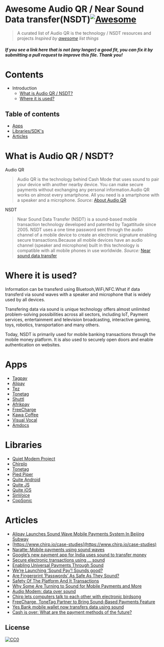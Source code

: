 # Awesome Audio QR / Near Sound Data transfer(NSDT)[![Awesome](https://cdn.rawgit.com/sindresorhus/awesome/d7305f38d29fed78fa85652e3a63e154dd8e8829/media/badge.svg)](https://github.com/sindresorhus/awesome) 

> A curated list of Audio QR is the technology / NSDT resources and projects
*Inspired by [awesome](https://github.com/sindresorhus) list things*


#### *If you see a link here that is not (any longer) a good fit, you can fix it by submitting a pull request to improve this file. Thank you!*

# Contents

- Introduction
  - [What is Audio QR / NSDT?](#what-is-audio-qr-/-nsdt)
  - [Where it is used?](#what-it-is-used)

## Table of contents
* [Apps](#apps)
* [Libraries/SDK's](#libraries)
* [Articles](#articles)


# What is Audio QR / NSDT?

Audio QR

>Audio QR is the technology behind Cash Mode that uses sound to pair your device with another nearby device. You can make secure payments without exchanging any personal information.Audio QR works on almost every smartphone. All you need is a smartphone with a speaker and a microphone.
_Source:_ [About Audio QR](https://support.google.com/tez/answer/7531798?hl=en-GB)

NSDT

>Near Sound Data Transfer (NSDT) is a sound-based mobile transaction technology developed and patented by Tagattitude since 2005. NSDT uses a one time password sent through the audio channel of a mobile device to create an electronic signature enabling secure transactions.Because all mobile devices have an audio channel (speaker and microphone) built in this technology is compatible with all mobile phones in use worldwide.
_Source:_ [Near sound data transfer](https://en.wikipedia.org/wiki/Near_sound_data_transfer)

# Where it is used?

Information can be transferd using Bluetooh,WiFi,NFC.What if data transferd via sound waves with a speaker and microphone that is widely used by all devices.

Transfering data via sound is unique technology offers almost unlimited problem-solving possibilities across all sectors, including IoT, Payment services, entertainment and television broadcasting, interactive gaming, toys, robotics, transportation and many others.

Today, NSDT is primarily used for mobile banking transactions through the mobile money platform. It is also used to securely open doors and enable authentication on websites.

# Apps
* [Tagpay](http://en.tagpay.fr/)
* [Alipay](https://intl.alipay.com/)
* [Tez](https://tez.google.com/)
* [Tonetag](https://www.tonetag.com/for-fintech.html)
* [Shuttl](https://ride.shuttl.com/)
* [Afrikpay](https://www.afrikpay.com) 
* [FreeCharge](https://www.freecharge.in/) 
* [Kawa Coffee](https://www.kahwacoffee.com/) 
* [Visual Vocal](http://www.visualvocal.com) 
* [Amdocs](https://www.amdocs.com/)

# Libraries
* [Quiet Modem Project](https://github.com/quiet)
* [ChirpIo](https://www.chirp.io/)
* [Tonetag](https://www.tonetag.com/)
* [Pied Piper](https://github.com/rraval/pied-piper)
* [Quite Android](https://github.com/quiet/org.quietmodem.Quiet)
* [Quite JS](https://github.com/quiet/quiet-js)
* [Quite iOS](https://github.com/quiet/QuietModemKit)
* [SinVoice](https://github.com/JesseGu/SinVoice)
* [CopSonic](http://www.copsonic.com/)


# Articles
* [Alipay Launches Sound Wave Mobile Payments System In Beijing Subway](https://techcrunch.com/2013/04/14/alipay-launches-sound-wave-mobile-payments-system-in-beijing-subway/)
* [https://www.chirp.io/case-studies](https://www.chirp.io/case-studies)
* [Naratte: Mobile payments using sound waves](https://www.cnet.com/news/naratte-mobile-payments-using-sound-waves/)
* [Google’s new payment app for India uses sound to transfer money](https://www.theverge.com/2017/9/18/16325004/tez-google-india-audio-qr-cash-payments)
* [Secure electronic transactions using ... sound](http://www.ebrc.com/NewsRoom/Press-Articles/secure-electronic-transactions-using-sound)
* [Enabling Universal Payments Through Sound](http://en.tagpay.fr/universal-sound-payments/)
* [We’re Launching ‘Sound Pay’! Sounds good?](https://blog.paytm.com/were-launching-sound-pay-sounds-good-ad74087d4567?gi=5f0db3077b97)
* [Are Fingerprint ‘Passwords’ As Safe As They Sound?](https://www.pymnts.com/news/security-and-risk/2016/are-fingerprint-passwords-as-safe-as-they-sound/)
* [Safety Of The Platform And It Transactions](https://www.afrikpay.com/index.php/en/terms-and-conditions/security)
* [Why Some Are Turning to Sound for Mobile Payments and More](https://www.technologyreview.com/s/518091/why-some-are-turning-to-sound-for-mobile-payments-and-more/)
* [Audio Modem: data over sound](https://applidium.com/en/news/data_transfer_through_sound/)
* [Chirp lets computers talk to each other with electronic birdsong
](https://www.theverge.com/2017/1/26/14398250/audio-over-data-chirp-iot-internet-of-things)
* [FreeCharge, ToneTag Partner to Bring Sound-Based Payments Feature ](http://gadgets.ndtv.com/apps/news/freecharge-tonetag-partner-to-bring-sound-based-payments-feature-1659013)
* [Yes Bank mobile wallet now transfers data using sound](https://indianceo.in/news/yes-bank-mobile-wallet-uses-sound/)
* [Cash is over: What are the payment methods of the future?](http://www.20minutes.fr/high-tech/392080-20100319-cash-fini-modes-paiement-futur)


## License

[![CC0](http://mirrors.creativecommons.org/presskit/buttons/88x31/svg/cc-zero.svg)](https://creativecommons.org/publicdomain/zero/1.0/)
